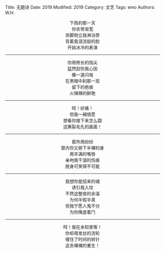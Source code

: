 Title: 无题诗
Date: 2019
Modified: 2019
Category: 文艺
Tags: emo
Authors: W.H.


<p style="text-align: center;">
下雨的那一天<br>
你衣带渐宽<br>
赤脚侧立我淋浴旁<br>
背着我泪流般的脸<br>
开始冰冷的表演
</p>

<hr>

<p style="text-align: center;">
你用修长的指尖<br>
猛然刮伤我心田<br>
像一道闪电<br>
在黑暗中刹那一现<br>
留下的疤痕<br>
火辣辣的鲜艳
</p>

<hr>

<p style="text-align: center;">
呵！好痛！<br>
但我一厢情愿<br>
想看你接下来怎么圆<br>
这撕裂毛孔的画面！
</p>

<hr>

<p style="text-align: center;">
窗外雨纷纷<br>
窗内你又俯下半裸的身<br>
用丰满的嘴唇<br>
亲吻我干涸的伤痕<br>
脱身可笑得不可能
</p>

<hr>

<p style="text-align: center;">
我想你是招来的魂<br>
诱引我入坟<br>
不然这整夜的余温<br>
为何半假半真<br>
但我宁愿人鬼不分<br>
为你掩虚着门
</p>

<hr>

<p style="text-align: center;">
呵！我在未知里等！<br>
你却用发丝的流轮<br>
缠住了时间的转针<br>
这赤裸裸的重生！
</p>



